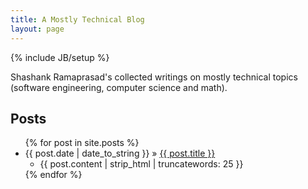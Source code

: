 ```yaml
---
title: A Mostly Technical Blog
layout: page
---
```

{% include JB/setup %}

Shashank Ramaprasad's collected writings on mostly technical topics
(software engineering, computer science and math).

## Posts

<ul class="posts">
  {% for post in site.posts %}
    <li><span>{{ post.date | date_to_string }}</span> &raquo; <a href="{{ BASE_PATH }}{{ post.url }}">{{ post.title }}</a>
        <ul> <li> {{ post.content | strip_html | truncatewords: 25 }} </li> </ul>
    </li>
  {% endfor %}
</ul>

